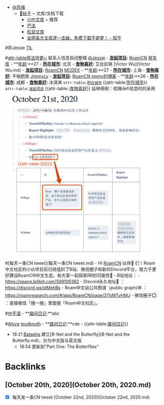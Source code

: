 - [@苏维](@苏维.md)
    - [📝帖子](📝帖子.md) ~ 文库/文档下载
        - [小叶文库](https://www.lanzoux.com/iSOaPgbxola) ~ 推荐
        - [巴法](http://www.blpack.com/)
        - [松鼠文库](http://wk.superlgr.com/)
        - [全网各大文库逐一击破，免费下载不是梦！ - 知乎](https://zhuanlan.zhihu.com/p/44833964)

#@Jessie [TIL](TIL.md)
    
#[attr-table用法持更⎌](attr-table用法持更⎌.md) 联系人信息自动整理
        [@Jessie](@Jessie.md)
            - **[发起项目](发起项目.md):** [RoamCN](RoamCN.md) 
[胖车库](fat-garage.com)
            - **[年龄](年龄.md):**27
            - **[所在城市](所在城市.md):** 北京
            - **[食物喜好](食物喜好.md):** 艾丝拉铁
        [Victor Wu](Victor Wu.md)
            - **[发起项目](发起项目.md):** [RoamCN](RoamCN.md)
[MCDEX](https://mcdex.io/)
            - **[年龄](年龄.md):**27
            - **[所在城市](所在城市.md):** 上海
            - **[食物喜好](食物喜好.md):** 干锅肥肠
        [JimmyLv](JimmyLv.md)
            - **[发起项目](发起项目.md):** [RoamCN](RoamCN.md) 
[jimmy的博客](https://blog.jimmylv.info/)
            - **[年龄](年龄.md):**26
            - **[所在城市](所在城市.md):** 成都
            - **[食物喜好](食物喜好.md):** 冰淇淋
        `attr-table:`[`所在城市`](`所在城市`.md)
        {{attr-table:[所在城市](所在城市.md)}}
        `attr-table:`[`发起项目`](`发起项目`.md)
        {{attr-table::[食物喜好](食物喜好.md)}}
        延伸用例：梳理defi信息时的采用
        ![](../images/2lj4MGllk4.png?)
    
#[每天一条CN tweet](每天一条CN tweet.md)
        - Hi [RoamCN](RoamCN.md) 伙伴👬 们！Roam中文社区的小伙伴目前已经组织了B站、微信圈子和新的Discord平台，致力于更好建设RoamCN中文生态，和大家一起探索RR的可能性🚀
        - B站地址：
        - https://space.bilibili.com/599106362
        - Discord永久地址🤗 ：https://discord.gg/stMehBs
        - Roam中文站公共图谱（public graph)🕸️ ：https://roamresearch.com/#/app/RoamCN/page/3TbMTyHMJ
        - 微信圈子⭕️ ：直接微信「搜一搜」里面搜「Roam中文社区」。

#[中不溜](中不溜.md) 
    - **[晨间日记](晨间日记.md):**abc

#[Allure](Allure.md) [leodknuth](leodknuth.md) 
    - **[晨间日记](晨间日记.md):**cde
    - {{attr-table:[晨间日记](晨间日记.md)}}
- 18:21 [Batapha](Batapha.md) 建立[B-Net and the Butterfly](B-Net and the Butterfly.md)，分为中文版与英文版
    - 18:54 更新到"Part One: The Butterflies"

# Backlinks
## [October 20th, 2020](October 20th, 2020.md)
- [x] 每天发一条CN tweet [October 22nd, 2020](October 22nd, 2020.md)

